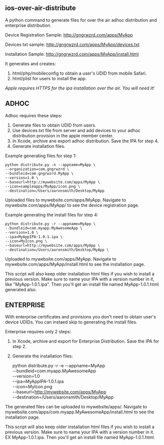 ## ios-over-air-distribute ##

A python command to generate files for over the air adhoc distribution and enterprise distribution.

Device Registration Sample:
http://gngrwzrd.com/apps/MyApp

Devices txt sample:
http://gngrwzrd.com/apps/MyApp/devices.txt

Installation Sample:
http://gngrwzrd.com/apps/MyApp/install.html

It generates and creates:

1. html/php/mobileconfig to obtain a user's UDID from mobile Safari.
2. html/plist for users to install the app.

*Apple requires HTTPS for the ipa installation over the air. You will need it!*

## ADHOC ##

Adhoc requires these steps:

1. Generate files to obtain UDID from users.
2. Use devices.txt file from server and add devices to your adhoc distribution provision in the apple member center.
3. In Xcode, archive ane export adhoc distribution. Save the IPA for step 4.
4. Generate installation files.

Example generating files for step 1:

	python distribute.py -n --appname=MyApp \
	--organization=com.gngrwzrd \
	--bundleid=com.gngrwzrd.MyApp \
	--version=1.0 \
	--baseurl=http://mywebsite.com/apps/MyApp \
	--icon=sampleapps/MyApp/icon.png \
	--destination=/Users/aaronsmith/Desktop/MyApp

Uploaded files to mywebsite.com/apps/MyApp. Navigate to mywebsite.com/apps/MyApp/ to see the device registration page.

Example generating the install files for step 4:

	python distribute.py -r --appname=MyApp \
	--bundleid=com.myapp.MyAwesomeApp \
	--version=1.0 \
	--ipa=MyAppIPA-1.0.1.ipa \
	--icon=MyIcon.png \
	--baseurl=http://mywebsite.com/apps/MyApp \
	--destination=/Users/aaronsmith/Desktop/MyApp \

Uploaded to mywebsite.com/apps/MyApp. Navigate to mywebsite.com/apps/MyApp/install.html to see the installation page.

This script will also keep older installation html files if you wish to install a previous version. Make sure to name your IPA with a version number in it, like "MyApp-1.0.1.ipa". Then you'll get an install file named MyApp-1.0.1.html generated also.

## ENTERPRISE ##

With enterprise certificates and provisions you don't need to obtain user's device UDIDs. You can instaed  skip to generating the install files.

Enterprise requires only 2 steps:

1. In Xcode, archive and export for Enterprise Distribution. Save the IPA for step 2.
2. Generate the installation files:

	python distribute.py -r -e --appname=MyApp \
	--bundleid=com.myapp.MyAwesomeApp \
	--version=1.0 \
	--ipa=MyAppIPA-1.0.1.ipa \
	--icon=MyIcon.png \
	--baseurl=http://mywebsite.com/apps/MyApp \
	--destination=/Users/aaronsmith/Desktop/MyApp

The generated files can be uploaded to mywebsite/apps/. Navigate to mywebsite.com/apps/com.myapp.MyAwesomeApp/install.html to see the installation page.

This script will also keep older installation html files if you wish to install a previous version. Make sure to name your IPA with a version number in it. EX MyApp-1.0.1.ipa. Then you'll get an install file named MyApp-1.0.1.html.
